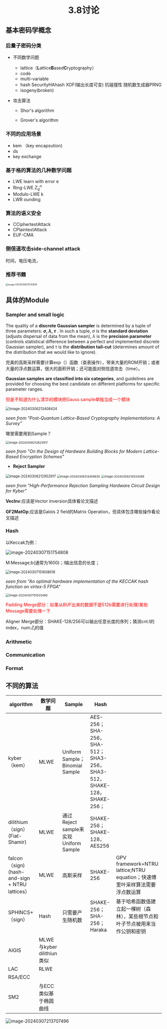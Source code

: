 <h1 align = 'center'> 3.8讨论 </h1>

## 基本密码学概念

### 后量子密码分类

- 不同数学问题
  - lattice（**L**attice**B**ased**C**ryptography）
  - code 
  - multi-variable 
  - hash SecurityHAhash  XOF(输出长度可变) 抗碰撞性 随机数生成器PRNG
  - isogeny(broken)

- 攻击算法

  - Shor's algorithm

  - Grover's algorithm

### 不同的应用场景

- kem （key encapsution)
- ds 
- key exchange

### 基于格的算法的几种数学问题

- LWE learn with error e 
- Ring-LWE $Z_q^n$
- Modulo-LWE k
- LWR ounding

### 算法的语义安全

- CCiphertextAttack 
- CPlaintextAttack
- EUF-CMA

### 侧信道攻击side-channel attack

时间，电压电流，

### 推荐书籍

<img src="imgs/image-20240306215742618.png" alt="image-20240306215742618" style="zoom:50%;" />



## 具体的Module

### Sampler and small logic

The quality of a **discrete Gaussian sampler** is determined by a tuple of three parameters: ***σ*, *λ*, *τ*** . In such a tuple, *σ* is the **standard deviation** (adjusts dispersal of data from the mean), *λ* is the **precision parameter** (controls statistical difference between a perfect and implemented discrete Gaussian sampler), and *τ* is the **distribution tail-cut** (determines amount of the distribution that we would like to ignore).

完美的高斯采样需要计算exp（）函数（查表操作），带来大量的ROM开销；或者大量的浮点数运算，很大的面积开销；还可能面对侧信道攻击（time）。

**Gaussian samples** **are classified into six categories**, and guidelines are provided for choosing the best candidate on different platforms for specific parameter ranges.

<p style = "color: red;">但是不知道为什么清华的模块把Gauss sample单独当成一个模块</p>

<img src="imgs/image-20240306213408424.png" alt="image-20240306213408424" style="zoom:80%;" />

*seen from "Post-Quantum Lattice-Based Cryptography Implementations: A Survey"*

哪里需要用到Sample？

<img src="imgs/image-20240306212823917.png" alt="image-20240306212823917" style="zoom:67%;" />

*seen from "On the Design of Hardware Building Blocks for Modern Lattice-Based Encryption Schemes"*

- **Reject Sampler**

<img src="imgs/image-20240306212952917.png" alt="image-20240306212952917" style="zoom:80%;" />

<img src="imgs/image-20240306214458630.png" alt="image-20240306214458630" style="zoom: 67%;" />

<img src="imgs/image-20240306214524089.png" alt="image-20240306214524089" style="zoom:67%;" />

*seen from "High-Performance Rejection Sampling Hardware Circuit Design for Kyber"*

**VecInv**:应该是Vector inversion具体看论文描述

**GF2MatOp**:应该是Galois 2 field的Matrix Operation，但具体包含哪些操作看论文描述

### Hash

以Keccak为例：

![image-20240307151754808](imgs/image-20240307151754808.png)

M:Message;b(通常为1600)；l输出信息的长度；

<img src="imgs/image-20240307151608618.png" alt="image-20240307151608618" style="zoom: 80%;" />

*seen from "An optimal hardware implementation of the KECCAK hash function on virtex-5 FPGA"*

<img src="imgs/image-20240307151533485.png" alt="image-20240307151533485" style="zoom:67%;" />

<p style = "color : red;">Padding Merge部分：如果从BUF出来的数据不是512b需要进行处理/某些Message需要处理一下</p>

Aligner Merge部分：SHAKE-128/256可以输出任意长度的序列；猜测cnt:l的index，num:$Z_l$的值

### Arithmetic

### Communication

### Format



## 不同的算法

| algorithm                                      | 数学问题                  | Sample                                | Hash                                                         |                                                              |
| ---------------------------------------------- | ------------------------- | ------------------------------------- | ------------------------------------------------------------ | ------------------------------------------------------------ |
| kyber（kem）                                   | MLWE                      | Uniform Sample；Binomial Sample       | AES-256；SHA-256，SHA-512；SHA3-256，SHA3-512，SHAKE-128，SHAKE-256； |                                                              |
| dilithium（sign）(Fiat-Shamir)                 | MLWE                      | 通过Reject sample来实现Uniform Sample | SHAKE-256；SHAKE-128，AES256                                 |                                                              |
| falcon（sign) (hash-and-sign + NTRU lattices） | MLWE                      | 高斯采样                              | SHAKE-256                                                    | GPV framework+NTRU lattice;NTRU equation；快速傅里叶采样算法需要浮点数运算 |
| SPHINCS+（sign）                               | Hash                      | 只需要产生随机数                      | SHAKE-256；SHA-256；Haraka                                   | 基于哈希函数值建立起一棵树（森林），某些根节点和叶子节点被用来当作公钥和密钥 |
| AIGIS                                          | MLWE与kyber dilithiun类似 |                                       |                                                              |                                                              |
| LAC                                            | RLWE                      |                                       |                                                              |                                                              |
| RSA/ECC                                        |                           |                                       |                                                              |                                                              |
| SM2                                            | 与ECC类似基于椭圆曲线     |                                       |                                                              |                                                              |

![image-20240307213707496](imgs/image-20240307213707496.png)


